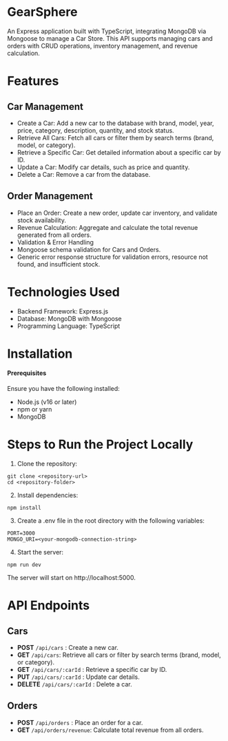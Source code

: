 # GearSphere
An Express application built with TypeScript, integrating MongoDB via Mongoose to manage a Car Store. This API supports managing cars and orders with CRUD operations, inventory management, and revenue calculation.

# Features
## Car Management
 - Create a Car: Add a new car to the database with brand, model, year, price, category, description, quantity, and stock status.
 - Retrieve All Cars: Fetch all cars or filter them by search terms (brand, model, or category).
 - Retrieve a Specific Car: Get detailed information about a specific car by ID.
 - Update a Car: Modify car details, such as price and quantity.
 - Delete a Car: Remove a car from the database.
## Order Management
 - Place an Order: Create a new order, update car inventory, and validate stock availability.
 - Revenue Calculation: Aggregate and calculate the total revenue generated from all orders.
 - Validation & Error Handling
- Mongoose schema validation for Cars and Orders.
- Generic error response structure for validation errors, resource not found, and insufficient stock.
# Technologies Used
- Backend Framework: Express.js
- Database: MongoDB with Mongoose
- Programming Language: TypeScript

# Installation
#### Prerequisites
Ensure you have the following installed:
 - Node.js (v16 or later)
 - npm or yarn
 - MongoDB

# Steps to Run the Project Locally
1. Clone the repository:


````
git clone <repository-url>  
cd <repository-folder>
````
2. Install dependencies:

````
npm install
````  
3. Create a .env file in the root directory with the following variables:

````
PORT=3000  
MONGO_URI=<your-mongodb-connection-string>
````
4. Start the server:

````
npm run dev
````  
The server will start on http://localhost:5000.

# API Endpoints
## Cars
- **POST** `/api/cars` :    Create a new car.
- **GET** `/api/cars`: Retrieve all cars or filter by search terms (brand, model, or category).
- **GET** `/api/cars/:carId` : Retrieve a specific car by ID.
- **PUT** `/api/cars/:carId` : Update car details.
- **DELETE** `/api/cars/:carId` : Delete a car.
## Orders
- **POST** `/api/orders` : Place an order for a car.
- **GET** `/api/orders/revenue`: Calculate total revenue from all orders.



